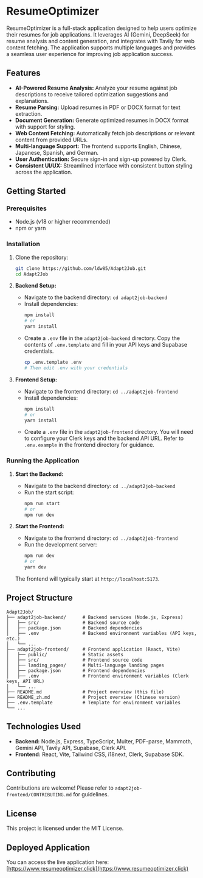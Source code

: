 # ResumeOptimizer

ResumeOptimizer is a full-stack application designed to help users optimize their resumes for job applications. It leverages AI (Gemini, DeepSeek) for resume analysis and content generation, and integrates with Tavily for web content fetching. The application supports multiple languages and provides a seamless user experience for improving job application success.

## Features

*   **AI-Powered Resume Analysis:** Analyze your resume against job descriptions to receive tailored optimization suggestions and explanations.
*   **Resume Parsing:** Upload resumes in PDF or DOCX format for text extraction.
*   **Document Generation:** Generate optimized resumes in DOCX format with support for styling.
*   **Web Content Fetching:** Automatically fetch job descriptions or relevant content from provided URLs.
*   **Multi-language Support:** The frontend supports English, Chinese, Japanese, Spanish, and German.
*   **User Authentication:** Secure sign-in and sign-up powered by Clerk.
*   **Consistent UI/UX:** Streamlined interface with consistent button styling across the application.

## Getting Started

### Prerequisites

*   Node.js (v18 or higher recommended)
*   npm or yarn

### Installation

1.  Clone the repository:
    ```bash
    git clone https://github.com/ldw85/Adapt2Job.git
    cd Adapt2Job
    ```

2.  **Backend Setup:**
    *   Navigate to the backend directory: `cd adapt2job-backend`
    *   Install dependencies:
        ```bash
        npm install
        # or
        yarn install
        ```
    *   Create a `.env` file in the `adapt2job-backend` directory. Copy the contents of `.env.template` and fill in your API keys and Supabase credentials.
        ```bash
        cp .env.template .env
        # Then edit .env with your credentials
        ```

3.  **Frontend Setup:**
    *   Navigate to the frontend directory: `cd ../adapt2job-frontend`
    *   Install dependencies:
        ```bash
        npm install
        # or
        yarn install
        ```
    *   Create a `.env` file in the `adapt2job-frontend` directory. You will need to configure your Clerk keys and the backend API URL. Refer to `.env.example` in the frontend directory for guidance.

### Running the Application

1.  **Start the Backend:**
    *   Navigate to the backend directory: `cd ../adapt2job-backend`
    *   Run the start script:
        ```bash
        npm run start
        # or
        npm run dev
        ```

2.  **Start the Frontend:**
    *   Navigate to the frontend directory: `cd ../adapt2job-frontend`
    *   Run the development server:
        ```bash
        npm run dev
        # or
        yarn dev
        ```
    The frontend will typically start at `http://localhost:5173`.

## Project Structure

```
Adapt2Job/
├── adapt2job-backend/      # Backend services (Node.js, Express)
│   ├── src/                # Backend source code
│   ├── package.json        # Backend dependencies
│   ├── .env                # Backend environment variables (API keys, etc.)
│   └── ...
├── adapt2job-frontend/     # Frontend application (React, Vite)
│   ├── public/             # Static assets
│   ├── src/                # Frontend source code
│   ├── landing_pages/      # Multi-language landing pages
│   ├── package.json        # Frontend dependencies
│   ├── .env                # Frontend environment variables (Clerk keys, API URL)
│   └── ...
├── README.md               # Project overview (this file)
├── README_zh.md            # Project overview (Chinese version)
├── .env.template           # Template for environment variables
└── ...
```

## Technologies Used

*   **Backend:** Node.js, Express, TypeScript, Multer, PDF-parse, Mammoth, Gemini API, Tavily API, Supabase, Clerk API.
*   **Frontend:** React, Vite, Tailwind CSS, i18next, Clerk, Supabase SDK.

## Contributing

Contributions are welcome! Please refer to `adapt2job-frontend/CONTRIBUTING.md` for guidelines.

## License

This project is licensed under the MIT License.

## Deployed Application

You can access the live application here:
[https://www.resumeoptimizer.click](https://www.resumeoptimizer.click)

